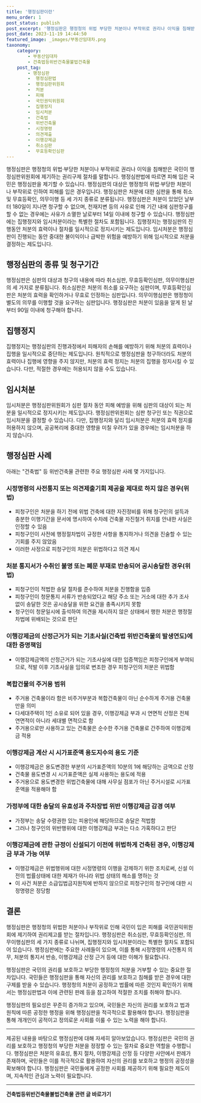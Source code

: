 ```yaml
---
title: '행정심판이란'
menu_order: 1
post_status: publish
post_excerpt: '행정심판은 행정청의 위법 부당한 처분이나 부작위로 권리나 이익을 침해받은 국민이 행정심판위원회에 제기하는 권리구제 절차를 말합니다. 행정심판법에 따르면 피해 입은 국민은 행정심판을 제기할 수 있습니다. 행정심판의 대상은 행정청의 위법 부당한 처분이나 부작위로 인하여 피해를 입은 경우입니다. 행정심판은 처분에 대한 심판을 통해 취소 및 무효등확인, 의무이행 등 세 가지 종류로 분류됩니다. 행정심판은 처분이 있었던 날부터 180일이 지나면 청구할 수 없으며, 천재지변 등의 사유로 인해 기간 내에 심판청구를 할 수 없는 경우에는 사유가 소멸한 날로부터 14일 이내에 청구할 수 있습니다. 행정심판에는 집행정지와 임시처분이라는 특별한 절차도 포함됩니다. 집행정지는 행정심판의 진행동안 처분의 효력이나 절차를 일시적으로 정지시키는 제도입니다. 임시처분은 행정심판이 진행되는 동안 중대한 불이익이나 급박한 위험을 예방하기 위해 임시적으로 처분을 결정하는 제도입니다.'
post_date: 2023-11-19 14:44:50
featured_image: _images/부동산임대차.png
taxonomy:
    category:
        - 부동산임대차
        - 건축법등위반건축물불법건축물
    post_tag:
        - 행정심판
        -  행정심판법
        -  행정심판위원회
        -  처분
        -  피해
        -  국민권익위원회
        -  집행정지
        -  임시처분
        -  건축법
        -  위반건축물
        -  시정명령
        -  의견제출
        -  이행강제금
        -  취소심판
        -  무효등확인심판
---
```



행정심판은 행정청의 위법·부당한 처분이나 부작위로 권리나 이익을 침해받은 국민이 행정심판위원회에 제기하는 권리구제 절차를 말합니다. 행정심판법에 따르면 피해 입은 국민은 행정심판을 제기할 수 있습니다. 행정심판의 대상은 행정청의 위법·부당한 처분이나 부작위로 인하여 피해를 입은 경우입니다. 행정심판은 처분에 대한 심판을 통해 취소 및 무효등확인, 의무이행 등 세 가지 종류로 분류됩니다. 행정심판은 처분이 있었던 날부터 180일이 지나면 청구할 수 없으며, 천재지변 등의 사유로 인해 기간 내에 심판청구를 할 수 없는 경우에는 사유가 소멸한 날로부터 14일 이내에 청구할 수 있습니다. 행정심판에는 집행정지와 임시처분이라는 특별한 절차도 포함됩니다. 집행정지는 행정심판의 진행동안 처분의 효력이나 절차를 일시적으로 정지시키는 제도입니다. 임시처분은 행정심판이 진행되는 동안 중대한 불이익이나 급박한 위험을 예방하기 위해 임시적으로 처분을 결정하는 제도입니다.

## 행정심판의 종류 및 청구기간

행정심판은 심판의 대상과 청구의 내용에 따라 취소심판, 무효등확인심판, 의무이행심판의 세 가지로 분류됩니다. 취소심판은 처분의 취소를 요구하는 심판이며, 무효등확인심판은 처분의 효력을 확인하거나 무효로 인정하는 심판입니다. 의무이행심판은 행정청이 별도의 의무를 이행할 것을 요구하는 심판입니다. 행정심판은 처분이 있음을 알게 된 날부터 90일 이내에 청구해야 합니다.

## 집행정지

집행정지는 행정심판의 진행과정에서 피해자의 손해를 예방하기 위해 처분의 효력이나 집행을 일시적으로 중단하는 제도입니다. 원칙적으로 행정심판을 청구하더라도 처분의 효력이나 집행에 영향을 주지 않지만, 처분의 효력 정지는 처분의 집행을 정지시킬 수 있습니다. 다만, 적절한 경우에는 허용되지 않을 수도 있습니다.

## 임시처분

임시처분은 행정심판위원회가 심판 절차 동안 피해 예방을 위해 심판의 대상이 되는 처분을 일시적으로 정지시키는 제도입니다. 행정심판위원회는 심판 청구인 또는 직권으로 임시처분을 결정할 수 있습니다. 다만, 집행정지와 달리 임시처분은 처분의 효력 정지를 허용하지 않으며, 공공복리에 중대한 영향을 미칠 우려가 있을 경우에는 임시처분을 하지 않습니다.

## 행정심판 사례

아래는 "건축법" 등 위반건축물 관련한 주요 행정심판 사례 몇 가지입니다.

### 시정명령의 사전통지 또는 의견제출기회 제공을 제대로 하지 않은 경우(위법)

- 피청구인은 처분을 하기 전에 위법 건축에 대한 자진정비를 위해 청구인의 설득과 충분한 이행기간을 문서에 명시하여 수차례 건축물 자진철거 취지를 안내한 사실은 인정할 수 있음
- 피청구인이 사전에 행정절차법이 규정한 사항을 통지하거나 의견을 진술할 수 있는 기회를 주지 않았음
- 이러한 사정으로 피청구인의 처분은 위법하다고 의견 제시

### 처분 통지서가 수취인 불명 또는 폐문 부재로 반송되어 공시송달한 경우(위법)

- 피청구인이 적법한 송달 절차를 준수하여 처분을 진행함을 입증
- 피청구인이 청문통지 서류가 반송되었다고 해당 주소 또는 거소에 대한 추가 조사 없이 송달한 것은 공시송달을 위한 요건을 충족시키지 못함
- 청구인이 청문일시에 출석하여 의견을 제시하지 않은 상태에서 행한 처분은 행정절차법에 위배되는 것으로 판단

### 이행강제금의 산정근거가 되는 기초사실(건축법 위반건축물의 발생연도)에 대한 증명책임

- 이행강제금액의 산정근거가 되는 기초사실에 대한 입증책임은 피청구인에게 부여되므로, 적발 이후 기초사실을 임의로 변조한 경우 피청구인의 처분은 위법함

### 복합건물의 주거용 범위

- 주거용 건축물이라 함은 비주거부분과 복합건축물이 아닌 순수하게 주거용 건축물만을 의미
- 다세대주택이 1인 소유로 되어 있을 경우, 이행강제금 부과 시 연면적 산정은 전체 연면적이 아니라 세대별 면적으로 함
- 주거용으로만 사용하고 있는 건축물은 순수한 주거용 건축물로 간주하여 이행강제금 적용

### 이행강제금 계산 시 시가표준액 용도지수의 용도 기준

- 이행강제금은 용도변경한 부분의 시가표준액의 10분의 1에 해당하는 금액으로 산정
- 건축물 용도변경 시 시가표준액은 실제 사용하는 용도에 적용
- 주거용으로 용도변경한 위법건축물에 대해 사무실 점포가 아닌 주거시설로 시가표준액을 적용해야 함

### 가정부에 대한 송달의 유효성과 주차장법 위반 이행강제금 감경 여부

- 가정부는 송달 수령권한 있는 피용인에 해당하므로 송달은 적법함
- 그러나 청구인의 위반행위에 대한 이행강제금 부과는 다소 가혹하다고 판단

### 이행강제금에 관한 규정이 신설되기 이전에 위법하게 건축된 경우, 이행강제금 부과 가능 여부

- 이행강제금은 위법행위에 대한 시정명령의 이행을 강제하기 위한 조치로써, 신설 이전의 법률상태에 대한 제재가 아니라 위법 상태의 해소를 명하는 것
- 이 사건 처분은 소급입법금지원칙에 반하지 않으므로 피청구인의 청구인에 대한 시정명령은 정당함

## 결론

행정심판은 행정청의 위법한 처분이나 부작위로 인해 국민이 입은 피해를 국민권익위원회에 제기하여 권리제고를 받는 절차입니다. 행정심판은 취소심판, 무효등확인심판, 의무이행심판의 세 가지 종류로 나뉘며, 집행정지와 임시처분이라는 특별한 절차도 포함되어 있습니다. 행정심판에는 주요한 사례들이 있으며, 이를 통해 시정명령의 사전통지 의무, 처분의 통지서 반송, 이행강제금 산정 근거 등에 대한 이해가 필요합니다.

행정심판은 국민의 권리를 보호하고 부당한 행정청의 처분을 거부할 수 있는 중요한 절차입니다. 국민들은 행정심판을 통해 자신의 권리를 보호하고 침해를 받은 경우에 대한 구제를 받을 수 있습니다. 행정청의 처분이 공정하고 법률에 따른 것인지 확인하기 위해서는 행정심판법과 이에 관련된 판례 등을 참고하여 적절한 조치를 취해야 합니다.

행정심판의 필요성은 꾸준히 증가하고 있으며, 국민들은 자신의 권리를 보호하고 법과 원칙에 따른 공정한 행정을 위해 행정심판을 적극적으로 활용해야 합니다. 행정심판을 통해 개개인이 공적이고 정의로운 사회를 이룰 수 있는 노력을 해야 합니다.

---
제공된 내용을 바탕으로 행정심판에 대해 자세히 알아보았습니다. 행정심판은 국민의 권리를 보호하고 행정청의 부당한 처분을 정정할 수 있는 절차로 중요한 역할을 수행합니다. 행정심판은 처분의 유효성, 통지 절차, 이행강제금 산정 등 다양한 사안에서 판례가 존재하며, 국민들은 이를 적극적으로 활용하여 자신의 권리를 보호하고 행정의 공정성을 확보해야 합니다. 행정심판은 국민들에게 공정한 사회를 제공하기 위해 필요한 제도이며, 지속적인 관심과 노력이 필요합니다.
<!-- wp:separator -->
<hr class="wp-block-separator has-alpha-channel-opacity"/>
<!-- /wp:separator -->

<!-- wp:group {"backgroundColor":"base","layout":{"type":"constrained"}} -->
<div class="wp-block-group has-base-background-color has-background"><!-- wp:paragraph {"align":"center","fontSize":"medium"} -->
<p class="has-text-align-center has-large-font-size"><strong>건축법등위반건축물불법건축물 관련 글 바로가기</strong></p>
<!-- /wp:paragraph -->


<!-- wp:latest-posts
{"categories":[{"id":22567,"count":19,"description":"","link":"https://uknowlaw.com/category/%ea%b1%b4%ec%b6%95%eb%b2%95%eb%93%b1%ec%9c%84%eb%b0%98%ea%b1%b4%ec%b6%95%eb%ac%bc%eb%b6%88%eb%b2%95%ea%b1%b4%ec%b6%95%eb%ac%bc/","name":"건축법등위반건축물불법건축물","slug":"건축법등위반건축물불법건축물","taxonomy":"category","parent":0,"meta":[],"_links":{"self":[{"href":"https://uknowlaw.com/wp-json/wp/v2/categories/22567"}],"collection":[{"href":"https://uknowlaw.com/wp-json/wp/v2/categories"}],"about":[{"href":"https://uknowlaw.com/wp-json/wp/v2/taxonomies/category"}],"wp:post_type":[{"href":"https://uknowlaw.com/wp-json/wp/v2/posts?categories=22567"}],"curies":[{"name":"wp","href":"https://api.w.org/{rel}","templated":true}]}}],"postsToShow":100,"excerptLength":28,"postLayout":"grid","columns":2,"featuredImageAlign":"left","featuredImageSizeSlug":"large","fontSize":"small"} /--></div>
<!-- /wp:group -->